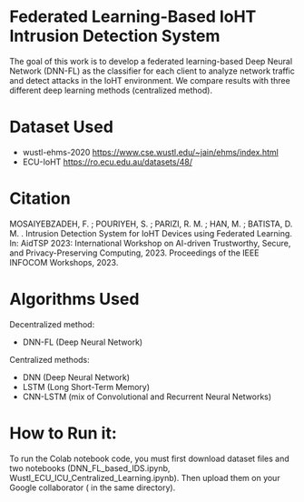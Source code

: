 # Federated Learning-Based IoHT Intrusion Detection System
The goal of this work is to develop a federated learning-based Deep Neural Network (DNN-FL) as the classifier for each client to analyze network traffic and detect attacks in the IoHT environment. We compare results with three different deep learning methods (centralized method).

# Dataset Used
- wustl-ehms-2020 https://www.cse.wustl.edu/~jain/ehms/index.html
- ECU-IoHT  https://ro.ecu.edu.au/datasets/48/
# Citation

MOSAIYEBZADEH, F. ; POURIYEH, S. ; PARIZI, R. M. ; HAN, M. ; BATISTA, D. M. . Intrusion Detection System for IoHT Devices using Federated Learning. In: 
AidTSP 2023: International Workshop on AI-driven Trustworthy, Secure, and Privacy-Preserving Computing, 2023. Proceedings of the IEEE INFOCOM Workshops,
2023.

# Algorithms Used
Decentralized method:
- DNN-FL (Deep Neural Network)

Centralized methods:

- DNN (Deep Neural Network)
- LSTM (Long Short-Term Memory) 
- CNN-LSTM (mix of Convolutional and Recurrent Neural Networks)

# How to Run it:

To run the Colab notebook code, you must first download dataset files and two notebooks (DNN_FL_based_IDS.ipynb, Wustl_ECU_ICU_Centralized_Learning.ipynb). Then upload them on your Google collaborator ( in the same directory).


